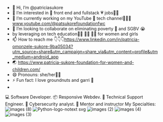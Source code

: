 - 👋 Hi, I’m @patriciasukore
- 👀 I’m interested in 💝 front end and fullstack 💗 jobs👩‍💻
- 🌱 I’m currently working on my YouTube 🌈 tech channel👩‍💻🥳 www.youtube.com/@patsukorefoundationfwc
- 💞️ I’m looking to collaborate on eliminating poverty 🤑 and SGBV 😭
- by leveraging on tech education👨‍💻 👩‍💻 🧑‍💻 for women and girls
- 📫 How to reach me 👇👇👇https://www.linkedin.com/in/patricia-omonzele-sukore-9ba05034?utm_source=share&utm_campaign=share_via&utm_content=profile&utm_medium=android_app
- 🌏 https://www.patricia-sukore-foundation-for-women-and-children.com/
- 😄 Pronouns: she/her🙍‍♀️
- ⚡ Fun fact: I love groundnuts and garri 🤩
- 

<!---
patriciasukore/patriciasukore is a ✨ special ✨ repository because its `README.md` (this file) appears on your GitHub profile.
You can click the Preview link to take a look at your changes.
--->
💻 Software Developer.
📦 Responsive Webdev.
🔌 Technical Support Engineer.
👾 Cybersecurity analyst.
👯 Mentor and instructor 
My Specialties:
![images (8)](https://github.com/patriciasukore/patriciasukore/assets/128140402/2a113eed-6449-43a7-9cdd-f290971346a6)
![Python-logo-notext svg](https://github.com/patriciasukore/patriciasukore/assets/128140402/36c7850e-184a-4cb4-a944-436966e13efd)
![images (2)](https://github.com/patriciasukore/patriciasukore/assets/128140402/604f92a5-af72-42b2-be95-869cc698dd77)
![images (4)](https://github.com/patriciasukore/patriciasukore/assets/128140402/c94401bb-3f68-4248-b212-fa718d7eda2d)
![images (3)](https://github.com/patriciasukore/patriciasukore/assets/128140402/d3832d9e-d5ba-4d6e-bac6-7fef28803fbd)

